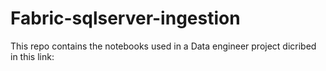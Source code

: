 # Fabric-sqlserver-ingestion
This repo contains the notebooks used in a Data engineer project dicribed in this link:

